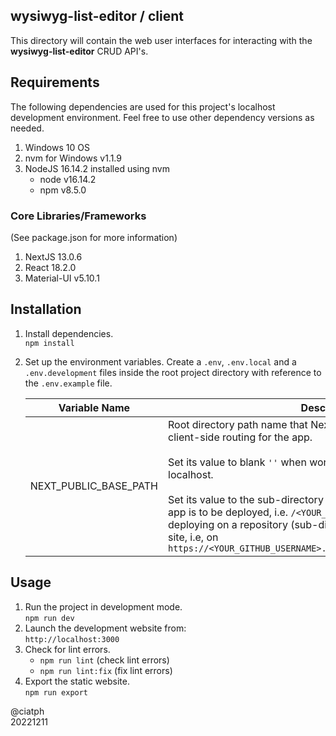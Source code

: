 ## wysiwyg-list-editor / client

This directory will contain the web user interfaces for interacting with the **wysiwyg-list-editor** CRUD API's.

## Requirements

The following dependencies are used for this project's localhost development environment. Feel free to use other dependency versions as needed.

1. Windows 10 OS
2. nvm for Windows v1.1.9
3. NodeJS 16.14.2 installed using nvm
   - node v16.14.2
   - npm v8.5.0

### Core Libraries/Frameworks

(See package.json for more information)

1. NextJS 13.0.6
2. React 18.2.0
3. Material-UI v5.10.1

## Installation

1. Install dependencies.<br>
`npm install`

2. Set up the environment variables. Create a `.env`, `.env.local` and a `.env.development` files inside the root project directory with reference to the `.env.example` file.<br>

   | Variable Name         | Description                                                                                                                                                                                                                                                                                                                                                                                                                                                                 |
   | --------------------- | --------------------------------------------------------------------------------------------------------------------------------------------------------------------------------------------------------------------------------------------------------------------------------------------------------------------------------------------------------------------------------------------------------------------------------------------------------------------------- |
   | NEXT_PUBLIC_BASE_PATH | Root directory path name that NextJS uses for assets, media and client-side routing for the app.<br><br>Set its value to blank `''` when working on development mode in localhost.<br><br>Set its value to the sub-directory name where the exported NextJS app is to be deployed, i.e. `/<YOUR_REPOSITORY_NAME>` when<br> deploying on a repository (sub-directory) of a root GitHub Pages site, i.e, on `https://<YOUR_GITHUB_USERNAME>.github.io/<YOUR_REPOSITORY_NAME>` |

## Usage

1. Run the project in development mode.<br>
`npm run dev`
2. Launch the development website from:<br>
`http://localhost:3000`
3. Check for lint errors.
   - `npm run lint` (check lint errors)
   - `npm run lint:fix` (fix lint errors)
5. Export the static website.<br>
`npm run export`


@ciatph<br>
20221211
